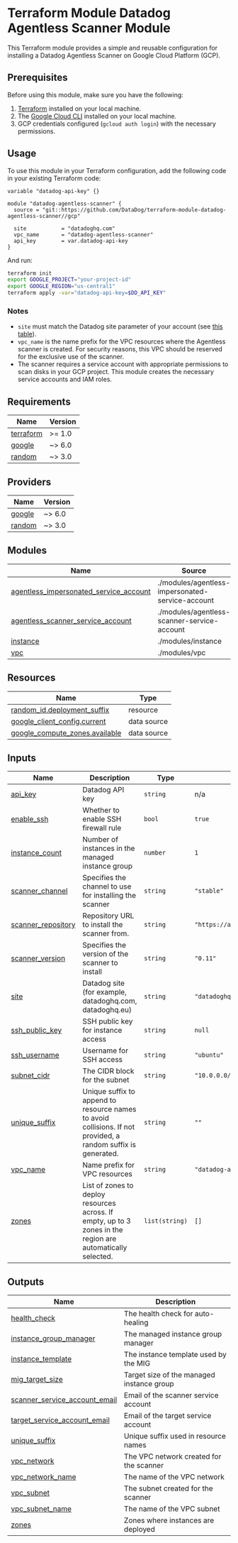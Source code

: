 # Terraform Module Datadog Agentless Scanner Module

This Terraform module provides a simple and reusable configuration for installing a Datadog Agentless Scanner on Google Cloud Platform (GCP).

## Prerequisites

Before using this module, make sure you have the following:

1. [Terraform](https://www.terraform.io/) installed on your local machine.
2. The [Google Cloud CLI](https://cloud.google.com/sdk/docs/install) installed on your local machine.
3. GCP credentials configured (`gcloud auth login`) with the necessary permissions.

## Usage

To use this module in your Terraform configuration, add the following code in your existing Terraform code:

```hcl
variable "datadog-api-key" {}

module "datadog-agentless-scanner" {
  source = "git::https://github.com/DataDog/terraform-module-datadog-agentless-scanner//gcp"

  site           = "datadoghq.com"
  vpc_name       = "datadog-agentless-scanner"
  api_key        = var.datadog-api-key
}
```

And run:
```sh
terraform init
export GOOGLE_PROJECT="your-project-id"
export GOOGLE_REGION="us-central1"
terraform apply -var="datadog-api-key=$DD_API_KEY"
```

### Notes

- `site` must match the Datadog site parameter of your account (see [this table](https://docs.datadoghq.com/getting_started/site/#access-the-datadog-site)).
- `vpc_name` is the name prefix for the VPC resources where the Agentless scanner
  is created. For security reasons, this VPC should be reserved for
  the exclusive use of the scanner.
- The scanner requires a service account with appropriate permissions to scan disks
  in your GCP project. This module creates the necessary service accounts and IAM roles.

<!-- BEGIN_TF_DOCS -->
## Requirements

| Name | Version |
|------|---------|
| <a name="requirement_terraform"></a> [terraform](#requirement\_terraform) | >= 1.0 |
| <a name="requirement_google"></a> [google](#requirement\_google) | ~> 6.0 |
| <a name="requirement_random"></a> [random](#requirement\_random) | ~> 3.0 |

## Providers

| Name | Version |
|------|---------|
| <a name="provider_google"></a> [google](#provider\_google) | ~> 6.0 |
| <a name="provider_random"></a> [random](#provider\_random) | ~> 3.0 |

## Modules

| Name | Source | Version |
|------|--------|---------|
| <a name="module_agentless_impersonated_service_account"></a> [agentless\_impersonated\_service\_account](#module\_agentless\_impersonated\_service\_account) | ./modules/agentless-impersonated-service-account | n/a |
| <a name="module_agentless_scanner_service_account"></a> [agentless\_scanner\_service\_account](#module\_agentless\_scanner\_service\_account) | ./modules/agentless-scanner-service-account | n/a |
| <a name="module_instance"></a> [instance](#module\_instance) | ./modules/instance | n/a |
| <a name="module_vpc"></a> [vpc](#module\_vpc) | ./modules/vpc | n/a |

## Resources

| Name | Type |
|------|------|
| [random_id.deployment_suffix](https://registry.terraform.io/providers/hashicorp/random/latest/docs/resources/id) | resource |
| [google_client_config.current](https://registry.terraform.io/providers/hashicorp/google/latest/docs/data-sources/client_config) | data source |
| [google_compute_zones.available](https://registry.terraform.io/providers/hashicorp/google/latest/docs/data-sources/compute_zones) | data source |

## Inputs

| Name | Description | Type | Default | Required |
|------|-------------|------|---------|:--------:|
| <a name="input_api_key"></a> [api\_key](#input\_api\_key) | Datadog API key | `string` | n/a | yes |
| <a name="input_enable_ssh"></a> [enable\_ssh](#input\_enable\_ssh) | Whether to enable SSH firewall rule | `bool` | `true` | no |
| <a name="input_instance_count"></a> [instance\_count](#input\_instance\_count) | Number of instances in the managed instance group | `number` | `1` | no |
| <a name="input_scanner_channel"></a> [scanner\_channel](#input\_scanner\_channel) | Specifies the channel to use for installing the scanner | `string` | `"stable"` | no |
| <a name="input_scanner_repository"></a> [scanner\_repository](#input\_scanner\_repository) | Repository URL to install the scanner from. | `string` | `"https://apt.datadoghq.com/"` | no |
| <a name="input_scanner_version"></a> [scanner\_version](#input\_scanner\_version) | Specifies the version of the scanner to install | `string` | `"0.11"` | no |
| <a name="input_site"></a> [site](#input\_site) | Datadog site (for example, datadoghq.com, datadoghq.eu) | `string` | `"datadoghq.com"` | no |
| <a name="input_ssh_public_key"></a> [ssh\_public\_key](#input\_ssh\_public\_key) | SSH public key for instance access | `string` | `null` | no |
| <a name="input_ssh_username"></a> [ssh\_username](#input\_ssh\_username) | Username for SSH access | `string` | `"ubuntu"` | no |
| <a name="input_subnet_cidr"></a> [subnet\_cidr](#input\_subnet\_cidr) | The CIDR block for the subnet | `string` | `"10.0.0.0/24"` | no |
| <a name="input_unique_suffix"></a> [unique\_suffix](#input\_unique\_suffix) | Unique suffix to append to resource names to avoid collisions. If not provided, a random suffix is generated. | `string` | `""` | no |
| <a name="input_vpc_name"></a> [vpc\_name](#input\_vpc\_name) | Name prefix for VPC resources | `string` | `"datadog-agentless-scanner"` | no |
| <a name="input_zones"></a> [zones](#input\_zones) | List of zones to deploy resources across. If empty, up to 3 zones in the region are automatically selected. | `list(string)` | `[]` | no |

## Outputs

| Name | Description |
|------|-------------|
| <a name="output_health_check"></a> [health\_check](#output\_health\_check) | The health check for auto-healing |
| <a name="output_instance_group_manager"></a> [instance\_group\_manager](#output\_instance\_group\_manager) | The managed instance group manager |
| <a name="output_instance_template"></a> [instance\_template](#output\_instance\_template) | The instance template used by the MIG |
| <a name="output_mig_target_size"></a> [mig\_target\_size](#output\_mig\_target\_size) | Target size of the managed instance group |
| <a name="output_scanner_service_account_email"></a> [scanner\_service\_account\_email](#output\_scanner\_service\_account\_email) | Email of the scanner service account |
| <a name="output_target_service_account_email"></a> [target\_service\_account\_email](#output\_target\_service\_account\_email) | Email of the target service account |
| <a name="output_unique_suffix"></a> [unique\_suffix](#output\_unique\_suffix) | Unique suffix used in resource names |
| <a name="output_vpc_network"></a> [vpc\_network](#output\_vpc\_network) | The VPC network created for the scanner |
| <a name="output_vpc_network_name"></a> [vpc\_network\_name](#output\_vpc\_network\_name) | The name of the VPC network |
| <a name="output_vpc_subnet"></a> [vpc\_subnet](#output\_vpc\_subnet) | The subnet created for the scanner |
| <a name="output_vpc_subnet_name"></a> [vpc\_subnet\_name](#output\_vpc\_subnet\_name) | The name of the VPC subnet |
| <a name="output_zones"></a> [zones](#output\_zones) | Zones where instances are deployed |
<!-- END_TF_DOCS -->